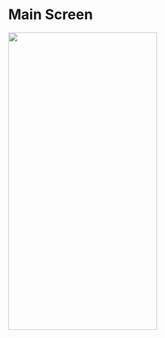 

<p><h1> Main Screen </h1>
    <img src="https://github.com/rspartan-117/TipCalculator/assets/157885636/52041e20-37f7-4022-93d9-0204fbf8a96b.png"  width="300" height="600"/>
</p>
